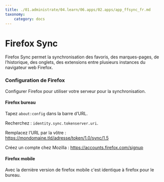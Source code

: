 ```yaml
---
title: ./01.administrate/04.learn/06.apps/02.apps/app_ffsync_fr.md
taxonomy:
    category: docs
---
```

# Firefox Sync
Firefox Sync permet la synchronisation des favoris, des marques-pages, de l’historique, des onglets, des extensions entre plusieurs instances du navigateur web Firefox.

### Configuration de Firefox
Configurer Firefox pour utiliser votre serveur pour la synchronisation.

#### Firefox bureau
Tapez `about:config` dans la barre d’URL.

Recherchez : `identity.sync.tokenserver.uri`.

Remplacez l’URL par la vôtre : https://mondomaine.tld/adresse/token/1.0/sync/1.5

Créez un compte chez Mozilla : https://accounts.firefox.com/signup

#### Firefox mobile
Avec la dernière version de firefox mobile c'est identique à firefox pour le bureau.
